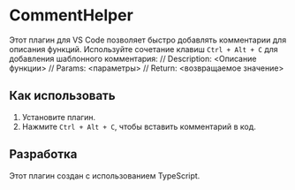 # CommentHelper

Этот плагин для VS Code позволяет быстро добавлять комментарии для описания функций. Используйте сочетание клавиш `Ctrl + Alt + C` для добавления шаблонного комментария:
    // Description: <Описание функции>
    // Params: <параметры>
    // Return: <возвращаемое значение>

 ## Как использовать

 1. Установите плагин.
 2. Нажмите `Ctrl + Alt + C`, чтобы вставить комментарий в код.

 ## Разработка

 Этот плагин создан с использованием TypeScript.
